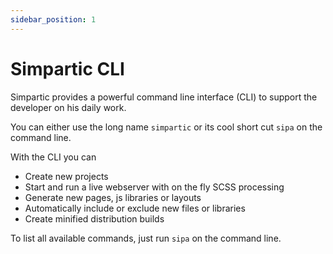 ```yaml
---
sidebar_position: 1
---
```


# Simpartic CLI

Simpartic provides a powerful command line interface (CLI) to support the developer on his daily work.

You can either use the long name `simpartic` or its cool short cut `sipa` on the command line.

With the CLI you can
* Create new projects
* Start and run a live webserver with on the fly SCSS processing
* Generate new pages, js libraries or layouts
* Automatically include or exclude new files or libraries
* Create minified distribution builds

To list all available commands, just run `sipa` on the command line.